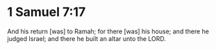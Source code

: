# 1 Samuel 7:17

And his return [was] to Ramah; for there [was] his house; and there he judged Israel; and there he built an altar unto the LORD.